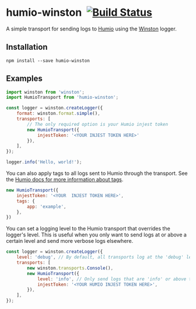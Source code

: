 # humio-winston <a href="https://www.npmjs.com/package/humio-winston"><img src="https://img.shields.io/npm/v/humio-winston.svg" alt="" /></a> [![Build Status](https://dev.azure.com/vladmarica/humio-winston/_apis/build/status/humio-winston-tests?branchName=master)](https://dev.azure.com/vladmarica/humio-winston/_build/latest?definitionId=9&branchName=master)

A simple transport for sending logs to [Humio](https://www.humio.com/) using the [Winston](https://github.com/winstonjs/winston) logger.

## Installation
```
npm install --save humio-winston
```

## Examples
```javascript
import winston from 'winston';
import HumioTransport from 'humio-winston';

const logger = winston.createLogger({
    format: winston.format.simple(),
    transports: [
        // The only required option is your Humio injest token
        new HumioTransport({
            injestToken: '<YOUR INJEST TOKEN HERE>'
        }),
    ],
});

logger.info('Hello, world!');
```

You can also apply tags to all logs sent to Humio through the transport. See the [Humio docs for more information about tags](https://docs.humio.com/operations-guide/parsers/tagging/).

```javascript
new HumioTransport({
    injestToken: '<YOUR  INJEST TOKEN HERE>',
    tags: {
        app: 'example',
    },
})
```

You can set a logging level to the Humio transport that overrides the logger's level. This is useful when you only want to send logs at or above a certain level and send more verbose logs elsewhere.

```javascript
const logger = winston.createLogger({
    level: 'debug', // By default, all transports log at the 'debug' level
    transports: [
        new winston.transports.Console(),
        new HumioTransport({
            level: 'info', // Only send logs that are 'info' or above to Humio  
            injestToken: '<YOUR HUMIO INJEST TOKEN HERE>',
        }),
    ],
});
```